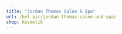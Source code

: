 ```yaml
---
title: "Jordan Thomas Salon & Spa"
url: /bel-air/jordan-thomas-salon-und-spa/
shop: Kosmetik
---
```

